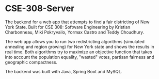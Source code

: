# CSE-308-Server

The backend for a web app that attempts to find a fair districting of New York State.
Built for CSE 308: Software Engineering by Kristian Charbonneau, Miki Pokryvailo, 
Yormax Castro and Teddy Choudhury. 

The web app allows you to run two redistricting algorithms (simulated annealing and 
region growing) for New York state and shows the results in real time. Both algorithms 
try to maximize an objective function that takes into account the population equality, 
"wasted" votes, partisan fairness and geographic compactness. 

The backend was built with Java, Spring Boot and MySQL. 
